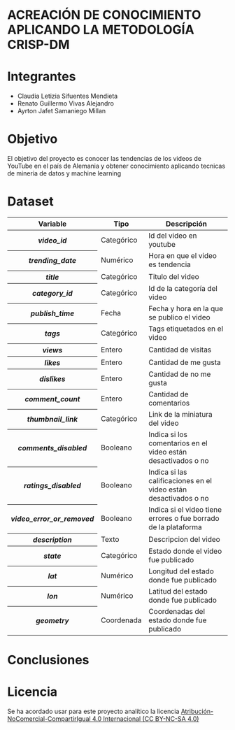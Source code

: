 # ACREACIÓN DE CONOCIMIENTO APLICANDO LA METODOLOGÍA CRISP-DM
# Integrantes
* Claudia Letizia Sifuentes Mendieta
* Renato Guillermo Vivas Alejandro
* Ayrton Jafet Samaniego Millan
# Objetivo
El objetivo del proyecto es conocer las tendencias de los videos de YouTube en el país de Alemania y obtener conocimiento aplicando tecnicas de mineria de datos y machine learning
# Dataset
<table>
    <thead>
        <tr class="rowsep-1">
            <th scope="col"><strong>Variable</strong></th>
            <th scope="col"><strong>Tipo</strong></th>
            <th scope="col"><strong>Descripción</strong></th>
        </tr>
    </thead>
    <tbody>
        <tr>
            <th scope="row"><em>video_id</em></th>
            <td>Categórico</td>
            <td>Id del video en youtube</td>
        </tr>
        <tr>
            <th scope="row"><em>trending_date</em></th>
            <td>Numérico</td>
            <td>Hora en que el video es tendencia</td>
        </tr>
        <tr>
            <th scope="row"><em>title</em></th>
            <td>Categórico</td>
            <td>Titulo del video</td>
        </tr>
        <tr>
            <th scope="row"><em>category_id</em></th>
            <td>Categórico</td>
            <td>Id de la categoría del video</td>
        </tr>
        <tr>
            <th scope="row"><em>publish_time</em></th>
            <td>Fecha</td>
            <td>Fecha y hora en la que se publico el video</td>
        </tr>
        <tr>
            <th scope="row"><em>tags</em></th>
            <td>Categórico</td>
            <td>Tags etiquetados en el video</td>
        </tr>
        <tr>
            <th scope="row"><em>views</em></th>
            <td>Entero</td>
            <td>Cantidad de visitas</td>
        </tr>
        <tr>
            <th scope="row"><em>likes</em></th>
            <td>Entero</td>
            <td>Cantidad de me gusta</td>
        </tr>
        <tr>
            <th scope="row"><em>dislikes</em></th>
            <td>Entero</td>
            <td>Cantidad de no me gusta</td>
        </tr>
        <tr>
            <th scope="row"><em>comment_count</em></th>
            <td>Entero</td>
            <td>Cantidad de comentarios</td>
        </tr>
        <tr>
            <th scope="row"><em>thumbnail_link</em></th>
            <td>Categórico</td>
            <td>Link de la miniatura del video</td>
        </tr>
        <tr>
            <th scope="row"><em>comments_disabled</em></th>
            <td>Booleano</td>
            <td>Indica si los comentarios en el video están desactivados o no</td>
        </tr>
        <tr>
            <th scope="row"><em>ratings_disabled</em></th>
            <td>Booleano</td>
            <td>Indica si las calificaciones en el video están desactivados o no</td>
        </tr>
        <tr>
            <th scope="row"><em>video_error_or_removed</em></th>
            <td>Booleano</td>
            <td>Indica si el video tiene errores o fue borrado de la plataforma</td>
        </tr>
        <tr>
            <th scope="row"><em>description</em></th>
            <td>Texto</td>
            <td>Descripcion del video</td>
        </tr>
        <tr>
            <th scope="row"><em>state</em></th>
            <td>Categórico</td>
            <td>Estado donde el video fue publicado</td>
        </tr>
        <tr>
            <th scope="row"><em>lat</em></th>
            <td>Numérico</td>
            <td>Longitud del estado donde fue publicado</td>
        </tr>
        <tr>
            <th scope="row"><em>lon</em></th>
            <td>Numérico</td>
            <td>Latitud del estado donde fue publicado</td>
        </tr>
        <tr>
            <th scope="row"><em>geometry</em></th>
            <td>Coordenada</td>
            <td>Coordenadas del estado donde fue publicado</td>
        </tr>
    </tbody>
</table>

# Conclusiones

# Licencia
Se ha acordado usar para este proyecto analítico la licencia [Atribución-NoComercial-CompartirIgual 4.0 Internacional (CC BY-NC-SA 4.0)](https://creativecommons.org/licenses/by-nc-sa/4.0/deed.es)
